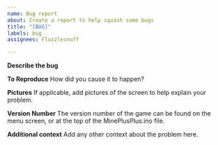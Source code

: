 ```yaml
---
name: Bug report
about: Create a report to help squash some bugs
title: "[BUG]"
labels: bug
assignees: Fluzzlesnuff

---
```


**Describe the bug**

**To Reproduce**
How did you cause it to happen?

**Pictures**
If applicable, add pictures of the screen  to help explain your problem.

**Version Number**
The version number of the game can be found on the menu screen, or at the top of the MinePlusPlus.ino file.

**Additional context**
Add any other context about the problem here.
